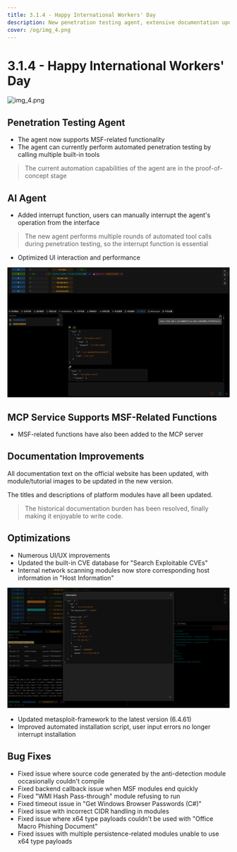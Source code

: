 ```yaml
---
title: 3.1.4 - Happy International Workers' Day
description: New penetration testing agent, extensive documentation updates, multiple bug fixes
cover: /og/img_4.png
---
```


# 3.1.4 - Happy International Workers' Day

![img_4.png](/og/img_4.png)

## Penetration Testing Agent

- The agent now supports MSF-related functionality
- The agent can currently perform automated penetration testing by calling multiple built-in tools

> The current automation capabilities of the agent are in the proof-of-concept stage

## AI Agent

- Added interrupt function, users can manually interrupt the agent's operation from the interface

> The new agent performs multiple rounds of automated tool calls during penetration testing, so the interrupt function is essential

- Optimized UI interaction and performance

![img.png](3_1_4_happy_international_workers_day/img.png)

## MCP Service Supports MSF-Related Functions

- MSF-related functions have also been added to the MCP server

## Documentation Improvements

All documentation text on the official website has been updated, with module/tutorial images to be updated in the new version.

The titles and descriptions of platform modules have all been updated.

> The historical documentation burden has been resolved, finally making it enjoyable to write code.

## Optimizations

- Numerous UI/UX improvements
- Updated the built-in CVE database for "Search Exploitable CVEs"
- Internal network scanning modules now store corresponding host information in "Host Information"

![img_1.png](3_1_4_happy_international_workers_day/img_1.png)

- Updated metasploit-framework to the latest version (6.4.61)
- Improved automated installation script, user input errors no longer interrupt installation

## Bug Fixes

- Fixed issue where source code generated by the anti-detection module occasionally couldn't compile
- Fixed backend callback issue when MSF modules end quickly
- Fixed "WMI Hash Pass-through" module refusing to run
- Fixed timeout issue in "Get Windows Browser Passwords (C#)"
- Fixed issue with incorrect CIDR handling in modules
- Fixed issue where x64 type payloads couldn't be used with "Office Macro Phishing Document"
- Fixed issues with multiple persistence-related modules unable to use x64 type payloads